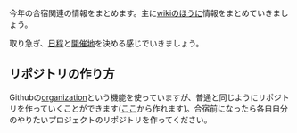 今年の合宿関連の情報をまとめます。主に[wikiのほうに](https://github.com/TrainingCamp2012/TrainingCamp2012/wiki)情報をまとめていきましょう。

取り急ぎ、[日程](https://github.com/TrainingCamp2012/TrainingCamp2012/wiki/日程)と[開催地](https://github.com/TrainingCamp2012/TrainingCamp2012/wiki/開催地)を決める感じでいきましょう。

## リポジトリの作り方
Githubの[organization](https://github.com/blog/674-introducing-organizations)という機能を使っていますが、普通と同じようにリポジトリを作っていくことができます([ここ](https://github.com/organizations/TrainingCamp2012/repositories/new)から作れます)。合宿前になったら各自自分のやりたいプロジェクトのリポジトリを作ってください。